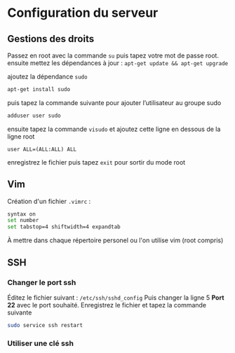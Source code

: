 # Configuration du serveur
## Gestions des droits
Passez en root avec la commande `su` puis tapez votre mot de passe root.
ensuite mettez les dépendances à jour :
 `apt-get update && apt-get upgrade`
 
ajoutez la dépendance `sudo`
```bash
apt-get install sudo
```
puis tapez la commande suivante pour ajouter l’utilisateur au groupe sudo
```bash
adduser user sudo
```
ensuite tapez la commande `visudo` et ajoutez cette ligne en dessous de la ligne root
```
user ALL=(ALL:ALL) ALL
```
enregistrez le fichier puis tapez `exit` pour sortir du mode root

## Vim
Création d'un fichier `.vimrc` :
```bash
syntax on
set number
set tabstop=4 shiftwidth=4 expandtab
```
À mettre dans chaque répertoire personel ou l'on utilise vim (root compris)

## SSH
### Changer le port ssh
Éditez le fichier suivant : `/etc/ssh/sshd_config`
Puis changer la ligne 5 **Port 22** avec le port souhaité.
Enregistrez le fichier et tapez la commande suivante
```bash
sudo service ssh restart
```

### Utiliser une clé ssh





